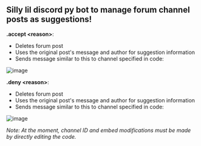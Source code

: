 ## Silly lil discord py bot to manage forum channel posts as suggestions!

**.accept \<reason\>**:
- Deletes forum post
- Uses the original post's message and author for suggestion information
- Sends message similar to this to channel specified in code:

![image](https://github.com/user-attachments/assets/ff8c6dad-07ef-48f0-b81a-76139fd8b83d)


**.deny \<reason\>**:
- Deletes forum post
- Uses the original post's message and author for suggestion information
- Sends message similar to this to channel specified in code:

![image](https://github.com/user-attachments/assets/e7ba1823-bc72-4566-b56e-8f379f5fdd70)


*Note: At the moment, channel ID and embed modifications must be made by directly editing the code.*
